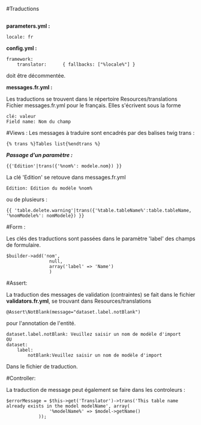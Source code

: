 #Traductions
##

**parameters.yml :**

    locale: fr

**config.yml :**

    framework:
		translator:      { fallbacks: ["%locale%"] }

doit être décommentée.

**messages.fr.yml :**

Les traductions se trouvent dans le répertoire Resources/translations
Fichier messages.fr.yml pour le français. Elles s'écrivent sous la forme

	clé: valeur
	Field name: Nom du champ

#Views :
Les messages à traduire sont encadrés par des balises twig trans :

	{% trans %}Tables list{%endtrans %}

***Passage d'un paramètre :***
	
	{{'Edition'|trans({'%nom%': modele.nom}) }}

La clé 'Edition' se retouve dans messages.fr.yml

	Edition: Edition du modèle %nom%

ou de plusieurs :

	{{ 'table.delete.warning'|trans({'%table.tableName%':table.tableName, '%nomModele%': nomModele}) }}


#Form :

Les clés des traductions sont passées dans le paramètre 'label' des champs de formulaire.


	$builder->add('nom', 
					null,
					array('label' => 'Name')
					)
					
#Assert:

La traduction des messages de validation (contraintes) se fait dans le fichier **validators.fr.yml**, se trouvant dans Resources/translations

	@Assert\NotBlank(message="dataset.label.notBlank")
pour l'annotation de l'entité.

	dataset.label.notBlank: Veuillez saisir un nom de modèle d'import
	OU
	dataset:
		label:
			notBlank:Veuillez saisir un nom de modèle d'import
Dans le fichier de traduction.

#Controller:

La traduction de message peut également se faire dans les controleurs :

	$errorMessage = $this->get('Translator')->trans('This table name already exists in the model modelName', array(
					'%modelName%' => $model->getName()
				));